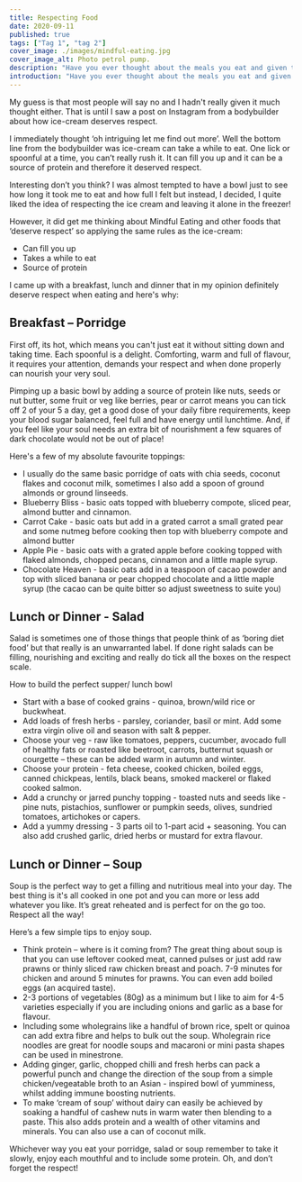 ```yaml
---
title: Respecting Food
date: 2020-09-11
published: true
tags: ["Tag 1", "tag 2"]
cover_image: ./images/mindful-eating.jpg
cover_image_alt: Photo petrol pump.
description: "Have you ever thought about the meals you eat and given them a respect ranking? What does this even mean? "
introduction: "Have you ever thought about the meals you eat and given them a respect ranking? What does this even mean? "
---
```


My guess is that most people will say no and I hadn't really given it much thought either. That is until I saw a post on Instagram from a bodybuilder about how ice-cream deserves respect.

I immediately thought ‘oh intriguing let me find out more’. Well the bottom line from the bodybuilder was ice-cream can take a while to eat. One lick or spoonful at a time, you can’t really rush it. It can fill you up and it can be a source of protein and therefore it deserved respect.

Interesting don’t you think? I was almost tempted to have a bowl just to see how long it took me to eat and how full I felt but instead, I decided, I quite liked the idea of respecting the ice cream and leaving it alone in the freezer!

However, it did get me thinking about Mindful Eating and other foods that ‘deserve respect’ so applying the same rules as the ice-cream:

- Can fill you up
- Takes a while to eat
- Source of protein

I came up with a breakfast, lunch and dinner that in my opinion definitely deserve respect when eating and here's why:

## Breakfast – Porridge

First off, its hot, which means you can't just eat it without sitting down and taking time. Each spoonful is a delight. Comforting, warm and full of flavour, it requires your attention, demands your respect and when done properly can nourish your very soul.

Pimping up a basic bowl by adding a source of protein like nuts, seeds or nut butter, some fruit or veg like berries, pear or carrot means you can tick off 2 of your 5 a day, get a good dose of your daily fibre requirements, keep your blood sugar balanced, feel full and have energy until lunchtime. And, if you feel like your soul needs an extra bit of nourishment a few squares of dark chocolate would not be out of place!

Here's a few of my absolute favourite toppings:

- I usually do the same basic porridge of oats with chia seeds, coconut flakes and coconut milk, sometimes I also add a spoon of ground almonds or ground linseeds.
- Blueberry Bliss - basic oats topped with blueberry compote, sliced pear, almond butter and cinnamon.
- Carrot Cake - basic oats but add in a grated carrot a small grated pear and some nutmeg before cooking then top with blueberry compote and almond butter
- Apple Pie - basic oats with a grated apple before cooking topped with flaked almonds, chopped pecans, cinnamon and a little maple syrup.
- Chocolate Heaven - basic oats add in a teaspoon of cacao powder and top with sliced banana or pear chopped chocolate and a little maple syrup (the cacao can be quite bitter so adjust sweetness to suite you)

## Lunch or Dinner - Salad

Salad is sometimes one of those things that people think of as ‘boring diet food’ but that really is an unwarranted label. If done right salads can be filling, nourishing and exciting and really do tick all the boxes on the respect scale.

How to build the perfect supper/ lunch bowl

- Start with a base of cooked grains - quinoa, brown/wild rice or buckwheat.
- Add loads of fresh herbs - parsley, coriander, basil or mint. Add some extra virgin olive oil and season with salt & pepper.
- Choose your veg - raw like tomatoes, peppers, cucumber, avocado full of healthy fats or roasted like beetroot, carrots, butternut squash or courgette – these can be added warm in autumn and winter.
- Choose your protein - feta cheese, cooked chicken, boiled eggs, canned chickpeas, lentils, black beans, smoked mackerel or flaked cooked salmon.
- Add a crunchy or jarred punchy topping - toasted nuts and seeds like - pine nuts, pistachios, sunflower or pumpkin seeds, olives, sundried tomatoes, artichokes or capers.
- Add a yummy dressing - 3 parts oil to 1-part acid + seasoning. You can also add crushed garlic, dried herbs or mustard for extra flavour.

## Lunch or Dinner – Soup

Soup is the perfect way to get a filling and nutritious meal into your day. The best thing is it's all cooked in one pot and you can more or less add whatever you like. It’s great reheated and is perfect for on the go too. Respect all the way!

Here’s a few simple tips to enjoy soup.

- Think protein – where is it coming from? The great thing about soup is that you can use leftover cooked meat, canned pulses or just add raw prawns or thinly sliced raw chicken breast and poach. 7-9 minutes for chicken and around 5 minutes for prawns. You can even add boiled eggs (an acquired taste).
- 2-3 portions of vegetables (80g) as a minimum but I like to aim for 4-5 varieties especially if you are including onions and garlic as a base for flavour.
- Including some wholegrains like a handful of brown rice, spelt or quinoa can add extra fibre and helps to bulk out the soup. Wholegrain rice noodles are great for noodle soups and macaroni or mini pasta shapes can be used in minestrone.
- Adding ginger, garlic, chopped chilli and fresh herbs can pack a powerful punch and change the direction of the soup from a simple chicken/vegeatable broth to an Asian - inspired bowl of yumminess, whilst adding immune boosting nutrients.
- To make ‘cream of soup’ without dairy can easily be achieved by soaking a handful of cashew nuts in warm water then blending to a paste. This also adds protein and a wealth of other vitamins and minerals. You can also use a can of coconut milk.

Whichever way you eat your porridge, salad or soup remember to take it slowly, enjoy each mouthful and to include some protein. Oh, and don’t forget the respect!
